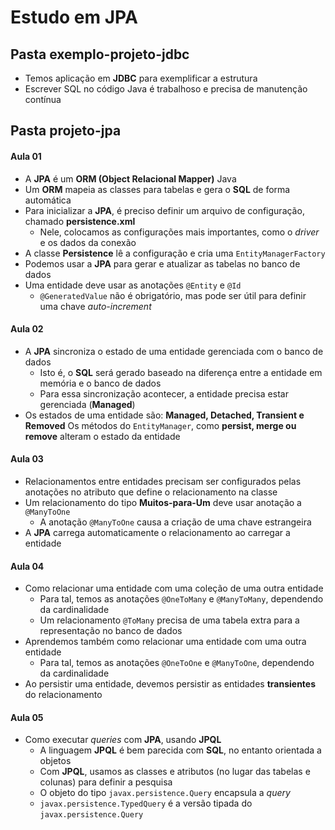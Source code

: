 # Estudo em JPA

## Pasta exemplo-projeto-jdbc
- Temos aplicação em **JDBC** para exemplificar a estrutura
- Escrever SQL no código Java é trabalhoso e precisa de manutenção contínua

## Pasta projeto-jpa
#### Aula 01
- A **JPA** é um **ORM (Object Relacional Mapper)** Java
 - Um **ORM** mapeia as classes para tabelas e gera o **SQL** de forma automática
- Para inicializar a **JPA**, é preciso definir um arquivo de configuração, chamado **persistence.xml**
  - Nele, colocamos as configurações mais importantes, como o *driver* e os dados da conexão
- A classe **Persistence** lê a configuração e cria uma `EntityManagerFactory`
- Podemos usar a **JPA** para gerar e atualizar as tabelas no banco de dados
- Uma entidade deve usar as anotações `@Entity` e `@Id`
  - `@GeneratedValue` não é obrigatório, mas pode ser útil para definir uma chave *auto-increment*

#### Aula 02
- A **JPA** sincroniza o estado de uma entidade gerenciada com o banco de dados
  - Isto é, o **SQL** será gerado baseado na diferença entre a entidade em memória e o banco de dados
  - Para essa sincronização acontecer, a entidade precisa estar gerenciada (**Managed**)
- Os estados de uma entidade são: **Managed, Detached, Transient e Removed**
Os métodos do `EntityManager`, como **persist, merge ou remove** alteram o estado da entidade

#### Aula 03
- Relacionamentos entre entidades precisam ser configurados pelas anotações no atributo que define o relacionamento na classe
- Um relacionamento do tipo **Muitos-para-Um** deve usar anotação a `@ManyToOne`
  - A anotação `@ManyToOne` causa a criação de uma chave estrangeira
- A **JPA** carrega automaticamente o relacionamento ao carregar a entidade

#### Aula 04
- Como relacionar uma entidade com uma coleção de uma outra entidade
   - Para tal, temos as anotações `@OneToMany` e `@ManyToMany`, dependendo da cardinalidade
   - Um relacionamento `@ToMany` precisa de uma tabela extra para a representação no banco de dados
- Aprendemos também como relacionar uma entidade com uma outra entidade
  - Para tal, temos as anotações `@OneToOne` e `@ManyToOne`, dependendo da cardinalidade
- Ao persistir uma entidade, devemos persistir as entidades **transientes** do relacionamento

#### Aula 05
- Como executar *queries* com **JPA**, usando **JPQL**
  - A linguagem **JPQL** é bem parecida com **SQL**, no entanto orientada a objetos
  - Com **JPQL**, usamos as classes e atributos (no lugar das tabelas e colunas) para definir a pesquisa
  - O objeto do tipo `javax.persistence.Query` encapsula a *query*
  - `javax.persistence.TypedQuery` é a versão tipada do `javax.persistence.Query`

